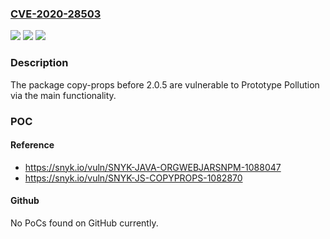 ### [CVE-2020-28503](https://cve.mitre.org/cgi-bin/cvename.cgi?name=CVE-2020-28503)
![](https://img.shields.io/static/v1?label=Product&message=copy-props&color=blue)
![](https://img.shields.io/static/v1?label=Version&message=%3C%202.0.5%20&color=brighgreen)
![](https://img.shields.io/static/v1?label=Vulnerability&message=Prototype%20Pollution&color=brighgreen)

### Description

The package copy-props before 2.0.5 are vulnerable to Prototype Pollution via the main functionality.

### POC

#### Reference
- https://snyk.io/vuln/SNYK-JAVA-ORGWEBJARSNPM-1088047
- https://snyk.io/vuln/SNYK-JS-COPYPROPS-1082870

#### Github
No PoCs found on GitHub currently.

